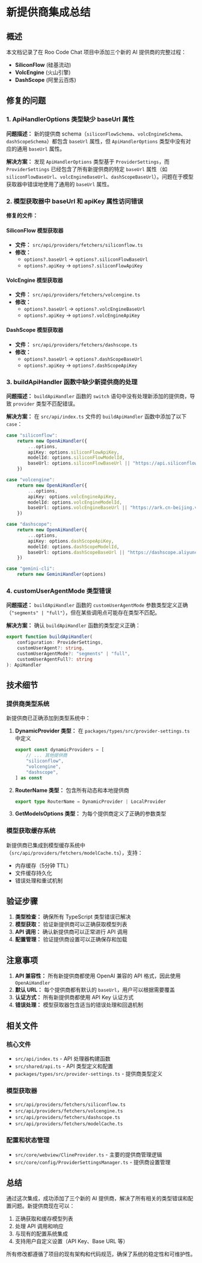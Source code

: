 # 新提供商集成总结

## 概述

本文档记录了在 Roo Code Chat 项目中添加三个新的 AI 提供商的完整过程：
- **SiliconFlow** (硅基流动)
- **VolcEngine** (火山引擎)
- **DashScope** (阿里云百炼)

## 修复的问题

### 1. ApiHandlerOptions 类型缺少 baseUrl 属性

**问题描述：**
新的提供商 schema（`siliconFlowSchema`、`volcEngineSchema`、`dashScopeSchema`）都包含 `baseUrl` 属性，但 `ApiHandlerOptions` 类型中没有对应的通用 `baseUrl` 属性。

**解决方案：**
发现 `ApiHandlerOptions` 类型基于 `ProviderSettings`，而 `ProviderSettings` 已经包含了所有新提供商的特定 `baseUrl` 属性（如 `siliconFlowBaseUrl`、`volcEngineBaseUrl`、`dashScopeBaseUrl`）。问题在于模型获取器中错误地使用了通用的 `baseUrl` 属性。

### 2. 模型获取器中 baseUrl 和 apiKey 属性访问错误

**修复的文件：**

#### SiliconFlow 模型获取器
- **文件：** `src/api/providers/fetchers/siliconflow.ts`
- **修改：**
  - `options?.baseUrl` → `options?.siliconFlowBaseUrl`
  - `options?.apiKey` → `options?.siliconFlowApiKey`

#### VolcEngine 模型获取器
- **文件：** `src/api/providers/fetchers/volcengine.ts`
- **修改：**
  - `options?.baseUrl` → `options?.volcEngineBaseUrl`
  - `options?.apiKey` → `options?.volcEngineApiKey`

#### DashScope 模型获取器
- **文件：** `src/api/providers/fetchers/dashscope.ts`
- **修改：**
  - `options?.baseUrl` → `options?.dashScopeBaseUrl`
  - `options?.apiKey` → `options?.dashScopeApiKey`

### 3. buildApiHandler 函数中缺少新提供商的处理

**问题描述：**
`buildApiHandler` 函数的 `switch` 语句中没有处理新添加的提供商，导致 `provider` 类型不匹配错误。

**解决方案：**
在 `src/api/index.ts` 文件的 `buildApiHandler` 函数中添加了以下 `case`：

```typescript
case "siliconflow":
    return new OpenAiHandler({
        ...options,
        apiKey: options.siliconFlowApiKey,
        modelId: options.siliconFlowModelId,
        baseUrl: options.siliconFlowBaseUrl || "https://api.siliconflow.cn/v1",
    })

case "volcengine":
    return new OpenAiHandler({
        ...options,
        apiKey: options.volcEngineApiKey,
        modelId: options.volcEngineModelId,
        baseUrl: options.volcEngineBaseUrl || "https://ark.cn-beijing.volces.com/api/v3",
    })

case "dashscope":
    return new OpenAiHandler({
        ...options,
        apiKey: options.dashScopeApiKey,
        modelId: options.dashScopeModelId,
        baseUrl: options.dashScopeBaseUrl || "https://dashscope.aliyuncs.com/compatible-mode/v1",
    })

case "gemini-cli":
    return new GeminiHandler(options)
```

### 4. customUserAgentMode 类型错误

**问题描述：**
`buildApiHandler` 函数的 `customUserAgentMode` 参数类型定义正确（`"segments" | "full"`），但在某些调用点可能存在类型不匹配。

**解决方案：**
确认 `buildApiHandler` 函数的类型定义正确：
```typescript
export function buildApiHandler(
    configuration: ProviderSettings, 
    customUserAgent?: string,
    customUserAgentMode?: "segments" | "full",
    customUserAgentFull?: string
): ApiHandler
```

## 技术细节

### 提供商类型系统

新提供商已正确添加到类型系统中：

1. **DynamicProvider 类型：** 在 `packages/types/src/provider-settings.ts` 中定义
   ```typescript
   export const dynamicProviders = [
       // ... 其他提供商
       "siliconflow",
       "volcengine", 
       "dashscope",
   ] as const
   ```

2. **RouterName 类型：** 包含所有动态和本地提供商
   ```typescript
   export type RouterName = DynamicProvider | LocalProvider
   ```

3. **GetModelsOptions 类型：** 为每个提供商定义了正确的参数类型

### 模型获取缓存系统

新提供商已集成到模型缓存系统中（`src/api/providers/fetchers/modelCache.ts`），支持：
- 内存缓存（5分钟 TTL）
- 文件缓存持久化
- 错误处理和重试机制

## 验证步骤

1. **类型检查：** 确保所有 TypeScript 类型错误已解决
2. **模型获取：** 验证新提供商可以正确获取模型列表
3. **API 调用：** 确认新提供商可以正常进行 API 调用
4. **配置管理：** 验证提供商设置可以正确保存和加载

## 注意事项

1. **API 兼容性：** 所有新提供商都使用 OpenAI 兼容的 API 格式，因此使用 `OpenAiHandler`
2. **默认 URL：** 每个提供商都有默认的 `baseUrl`，用户可以根据需要覆盖
3. **认证方式：** 所有新提供商都使用 API Key 认证方式
4. **错误处理：** 模型获取器包含适当的错误处理和回退机制

## 相关文件

### 核心文件
- `src/api/index.ts` - API 处理器构建函数
- `src/shared/api.ts` - API 类型定义和配置
- `packages/types/src/provider-settings.ts` - 提供商类型定义

### 模型获取器
- `src/api/providers/fetchers/siliconflow.ts`
- `src/api/providers/fetchers/volcengine.ts`
- `src/api/providers/fetchers/dashscope.ts`
- `src/api/providers/fetchers/modelCache.ts`

### 配置和状态管理
- `src/core/webview/ClineProvider.ts` - 主要的提供商管理逻辑
- `src/core/config/ProviderSettingsManager.ts` - 提供商设置管理

## 总结

通过这次集成，成功添加了三个新的 AI 提供商，解决了所有相关的类型错误和配置问题。新提供商现在可以：

1. 正确获取和缓存模型列表
2. 处理 API 调用和响应
3. 与现有的配置系统集成
4. 支持用户自定义设置（API Key、Base URL 等）

所有修改都遵循了项目的现有架构和代码规范，确保了系统的稳定性和可维护性。